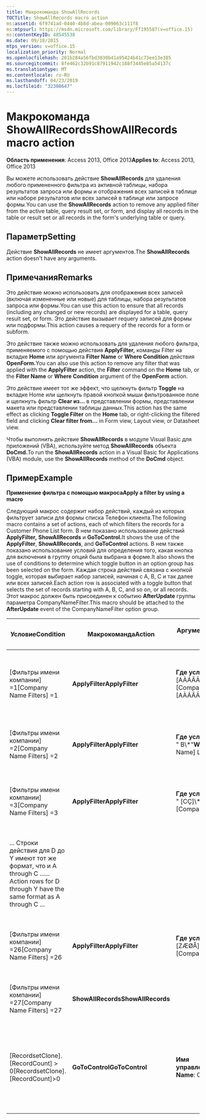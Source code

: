 ```yaml
---
title: Макрокоманда ShowAllRecords
TOCTitle: ShowAllRecords macro action
ms:assetid: 6f9741ad-0440-4b8d-abea-009063c111f8
ms:mtpsurl: https://msdn.microsoft.com/library/Ff195587(v=office.15)
ms:contentKeyID: 48545538
ms.date: 09/18/2015
mtps_version: v=office.15
localization_priority: Normal
ms.openlocfilehash: 201b284a56fbd3030b41a95424b41c73ee13e385
ms.sourcegitcommit: 8fe462c32b91c87911942c188f3445e85a54137c
ms.translationtype: MT
ms.contentlocale: ru-RU
ms.lasthandoff: 04/23/2019
ms.locfileid: "32308647"
---
```

# <a name="showallrecords-macro-action"></a><span data-ttu-id="613f4-102">Макрокоманда ShowAllRecords</span><span class="sxs-lookup"><span data-stu-id="613f4-102">ShowAllRecords macro action</span></span>


<span data-ttu-id="613f4-103">**Область применения**: Access 2013, Office 2013</span><span class="sxs-lookup"><span data-stu-id="613f4-103">**Applies to**: Access 2013, Office 2013</span></span>


<span data-ttu-id="613f4-104">Вы можете использовать действие **ShowAllRecords** для удаления любого примененного фильтра из активной таблицы, набора результатов запроса или формы и отображения всех записей в таблице или наборе результатов или всех записей в таблице или запросе формы.</span><span class="sxs-lookup"><span data-stu-id="613f4-104">You can use the **ShowAllRecords** action to remove any applied filter from the active table, query result set, or form, and display all records in the table or result set or all records in the form's underlying table or query.</span></span>

## <a name="setting"></a><span data-ttu-id="613f4-105">Параметр</span><span class="sxs-lookup"><span data-stu-id="613f4-105">Setting</span></span>

<span data-ttu-id="613f4-106">Действие **ShowAllRecords** не имеет аргументов.</span><span class="sxs-lookup"><span data-stu-id="613f4-106">The **ShowAllRecords** action doesn't have any arguments.</span></span>

## <a name="remarks"></a><span data-ttu-id="613f4-107">Примечания</span><span class="sxs-lookup"><span data-stu-id="613f4-107">Remarks</span></span>

<span data-ttu-id="613f4-108">Это действие можно использовать для отображения всех записей (включая измененные или новые) для таблицы, набора результатов запроса или формы.</span><span class="sxs-lookup"><span data-stu-id="613f4-108">You can use this action to ensure that all records (including any changed or new records) are displayed for a table, query result set, or form.</span></span> <span data-ttu-id="613f4-109">Это действие вызывает requery записей для формы или подформы.</span><span class="sxs-lookup"><span data-stu-id="613f4-109">This action causes a requery of the records for a form or subform.</span></span>

<span data-ttu-id="613f4-110">Это действие также можно использовать для удаления любого фильтра, применяемого  с помощью действия **ApplyFilter,** команды Filter на вкладке **Home** или аргумента **Filter Name** or **Where Condition** действия **OpenForm.**</span><span class="sxs-lookup"><span data-stu-id="613f4-110">You can also use this action to remove any filter that was applied with the **ApplyFilter** action, the **Filter** command on the **Home** tab, or the **Filter Name** or **Where Condition** argument of the **OpenForm** action.</span></span>

<span data-ttu-id="613f4-111">Это действие имеет тот же эффект, что  щелкнуть фильтр **Toggle** на вкладке Home или щелкнуть правой кнопкой мыши фильтрованное поле и щелкнуть фильтр **Clear из...** в представлении формы, представлении макета или представлении таблицы данных.</span><span class="sxs-lookup"><span data-stu-id="613f4-111">This action has the same effect as clicking **Toggle Filter** on the **Home** tab, or right-clicking the filtered field and clicking **Clear filter from...** in Form view, Layout view, or Datasheet view.</span></span>

<span data-ttu-id="613f4-112">Чтобы выполнить действие **ShowAllRecords** в модуле Visual Basic для приложений (VBA), используйте метод **ShowAllRecords** объекта **DoCmd.**</span><span class="sxs-lookup"><span data-stu-id="613f4-112">To run the **ShowAllRecords** action in a Visual Basic for Applications (VBA) module, use the **ShowAllRecords** method of the **DoCmd** object.</span></span>

## <a name="example"></a><span data-ttu-id="613f4-113">Пример</span><span class="sxs-lookup"><span data-stu-id="613f4-113">Example</span></span>

<span data-ttu-id="613f4-114">**Применение фильтра с помощью макроса**</span><span class="sxs-lookup"><span data-stu-id="613f4-114">**Apply a filter by using a macro**</span></span>

<span data-ttu-id="613f4-115">Следующий макрос содержит набор действий, каждый из которых фильтрует записи для формы списка Телефон клиента.</span><span class="sxs-lookup"><span data-stu-id="613f4-115">The following macro contains a set of actions, each of which filters the records for a Customer Phone List form.</span></span> <span data-ttu-id="613f4-116">В нем показано использование действий **ApplyFilter,** **ShowAllRecords** и **GoToControl.**</span><span class="sxs-lookup"><span data-stu-id="613f4-116">It shows the use of the **ApplyFilter**, **ShowAllRecords**, and **GoToControl** actions.</span></span> <span data-ttu-id="613f4-117">В нем также показано использование условий для определения того, какая кнопка для включения в группу опций была выбрана в форме.</span><span class="sxs-lookup"><span data-stu-id="613f4-117">It also shows the use of conditions to determine which toggle button in an option group has been selected on the form.</span></span> <span data-ttu-id="613f4-118">Каждая строка действий связана с кнопкой toggle, которая выбирает набор записей, начиная с A, B, C и так далее или всех записей.</span><span class="sxs-lookup"><span data-stu-id="613f4-118">Each action row is associated with a toggle button that selects the set of records starting with A, B, C, and so on, or all records.</span></span> <span data-ttu-id="613f4-119">Этот макрос должен быть присоединен к событию **AfterUpdate** группы параметра CompanyNameFilter.</span><span class="sxs-lookup"><span data-stu-id="613f4-119">This macro should be attached to the **AfterUpdate** event of the CompanyNameFilter option group.</span></span>

<table>
<colgroup>
<col style="width: 25%" />
<col style="width: 25%" />
<col style="width: 25%" />
<col style="width: 25%" />
</colgroup>
<thead>
<tr class="header">
<th><p><span data-ttu-id="613f4-120">Условие</span><span class="sxs-lookup"><span data-stu-id="613f4-120">Condition</span></span></p></th>
<th><p><span data-ttu-id="613f4-121">Макрокоманда</span><span class="sxs-lookup"><span data-stu-id="613f4-121">Action</span></span></p></th>
<th><p><span data-ttu-id="613f4-122">Аргументы: параметр</span><span class="sxs-lookup"><span data-stu-id="613f4-122">Arguments: Setting</span></span></p></th>
<th><p><span data-ttu-id="613f4-123">Примечание</span><span class="sxs-lookup"><span data-stu-id="613f4-123">Comment</span></span></p></th>
</tr>
</thead>
<tbody>
<tr class="odd">
<td><p><span data-ttu-id="613f4-124">[Фильтры имени компании] =1</span><span class="sxs-lookup"><span data-stu-id="613f4-124">[Company Name Filters] =1</span></span></p></td>
<td><p><span data-ttu-id="613f4-125"><strong>ApplyFilter</strong></span><span class="sxs-lookup"><span data-stu-id="613f4-125"><strong>ApplyFilter</strong></span></span></p></td>
<td><p><span data-ttu-id="613f4-126"><strong>Где условие:</strong>[имя компании] Как &quot; [AÀÁÂÃÄ]\*&quot;</span><span class="sxs-lookup"><span data-stu-id="613f4-126"><strong>Where Condition</strong>: [Company Name] Like &quot;[AÀÁÂÃÄ]\*&quot;</span></span></p></td>
<td><p><span data-ttu-id="613f4-127">Фильтр для имен компаний, которые начинаются с A, À, Á, Â, Ã или Ä.</span><span class="sxs-lookup"><span data-stu-id="613f4-127">Filter for company names that start with A, À, Á, Â, Ã, or Ä.</span></span></p></td>
</tr>
<tr class="even">
<td><p><span data-ttu-id="613f4-128">[Фильтры имени компании] =2</span><span class="sxs-lookup"><span data-stu-id="613f4-128">[Company Name Filters] =2</span></span></p></td>
<td><p><span data-ttu-id="613f4-129"><strong>ApplyFilter</strong></span><span class="sxs-lookup"><span data-stu-id="613f4-129"><strong>ApplyFilter</strong></span></span></p></td>
<td><p><span data-ttu-id="613f4-130"><strong>Где условие</strong>: [Имя компании] Как &quot; B\*&quot;</span><span class="sxs-lookup"><span data-stu-id="613f4-130"><strong>Where Condition</strong>: [Company Name] Like &quot;B\*&quot;</span></span></p></td>
<td><p><span data-ttu-id="613f4-131">Фильтр для имен компаний, которые начинаются с B.</span><span class="sxs-lookup"><span data-stu-id="613f4-131">Filter for company names that start with B.</span></span></p></td>
</tr>
<tr class="odd">
<td><p><span data-ttu-id="613f4-132">[Фильтры имени компании] =3</span><span class="sxs-lookup"><span data-stu-id="613f4-132">[Company Name Filters] =3</span></span></p></td>
<td><p><span data-ttu-id="613f4-133"><strong>ApplyFilter</strong></span><span class="sxs-lookup"><span data-stu-id="613f4-133"><strong>ApplyFilter</strong></span></span></p></td>
<td><p><span data-ttu-id="613f4-134"><strong>Где условие:</strong>[Имя компании] Как &quot; [CÇ]\*&quot;</span><span class="sxs-lookup"><span data-stu-id="613f4-134"><strong>Where Condition</strong>: [Company Name] Like &quot;[CÇ]\*&quot;</span></span></p></td>
<td><p><span data-ttu-id="613f4-135">Фильтр для имен компаний, которые начинаются с C или Ç.</span><span class="sxs-lookup"><span data-stu-id="613f4-135">Filter for company names that start with C or Ç.</span></span></p></td>
</tr>
<tr class="even">
<td><p><span data-ttu-id="613f4-136">... Строки действия для D до Y имеют тот же формат, что и A through C ...</span><span class="sxs-lookup"><span data-stu-id="613f4-136">... Action rows for D through Y have the same format as A through C ...</span></span></p></td>
<td></td>
<td></td>
<td></td>
</tr>
<tr class="odd">
<td><p><span data-ttu-id="613f4-137">[Фильтры имени компании] =26</span><span class="sxs-lookup"><span data-stu-id="613f4-137">[Company Name Filters] =26</span></span></p></td>
<td><p><span data-ttu-id="613f4-138"><strong>ApplyFilter</strong></span><span class="sxs-lookup"><span data-stu-id="613f4-138"><strong>ApplyFilter</strong></span></span></p></td>
<td><p><span data-ttu-id="613f4-139"><strong>Где условие:</strong>[имя компании] Как &quot; [ZÆØÅ]\*&quot;</span><span class="sxs-lookup"><span data-stu-id="613f4-139"><strong>Where Condition</strong>: [Company Name] Like &quot;[ZÆØÅ]\*&quot;</span></span></p></td>
<td><p><span data-ttu-id="613f4-140">Фильтр для имен компаний, которые начинаются с Z, Æ, Ø или Å.</span><span class="sxs-lookup"><span data-stu-id="613f4-140">Filter for company names that start with Z, Æ, Ø, or Å.</span></span></p></td>
</tr>
<tr class="even">
<td><p><span data-ttu-id="613f4-141">[Фильтры имени компании] =27</span><span class="sxs-lookup"><span data-stu-id="613f4-141">[Company Name Filters] =27</span></span></p></td>
<td><p><span data-ttu-id="613f4-142"><strong>ShowAllRecords</strong></span><span class="sxs-lookup"><span data-stu-id="613f4-142"><strong>ShowAllRecords</strong></span></span></p></td>
<td><p></p></td>
<td><p><span data-ttu-id="613f4-143">Показать все записи.</span><span class="sxs-lookup"><span data-stu-id="613f4-143">Show all records.</span></span></p></td>
</tr>
<tr class="odd">
<td><p><span data-ttu-id="613f4-144">[RecordsetClone]. [RecordCount] &gt; 0</span><span class="sxs-lookup"><span data-stu-id="613f4-144">[RecordsetClone].[RecordCount]&gt;0</span></span></p></td>
<td><p><span data-ttu-id="613f4-145"><strong>GoToControl</strong></span><span class="sxs-lookup"><span data-stu-id="613f4-145"><strong>GoToControl</strong></span></span></p></td>
<td><p><span data-ttu-id="613f4-146"><strong>Имя управления:</strong>CompanyName</span><span class="sxs-lookup"><span data-stu-id="613f4-146"><strong>Control Name</strong>: CompanyName</span></span></p></td>
<td><p><span data-ttu-id="613f4-147">Если записи возвращаются для выбранного письма, переместите фокус на управление CompanyName.</span><span class="sxs-lookup"><span data-stu-id="613f4-147">If records are returned for the selected letter, move focus to the CompanyName control.</span></span></p></td>
</tr>
</tbody>
</table>

